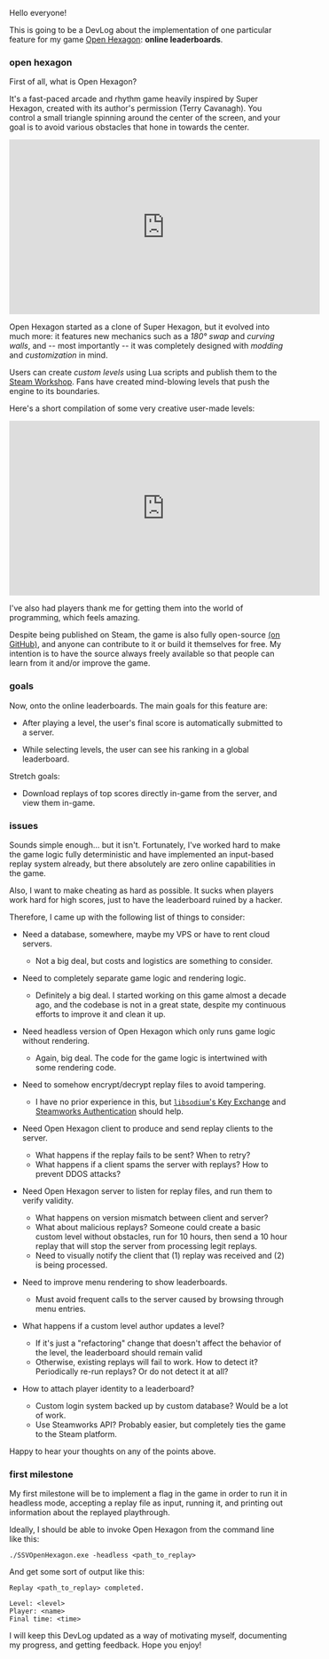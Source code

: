 Hello everyone!

This is going to be a DevLog about the implementation of one particular feature for my game [Open Hexagon](https://store.steampowered.com/app/1358090/Open_Hexagon/): **online leaderboards**.



### open hexagon

First of all, what is Open Hexagon?

It's a fast-paced arcade and rhythm game heavily inspired by Super Hexagon, created with its author's permission (Terry Cavanagh). You control a small triangle spinning around the center of the screen, and your goal is to avoid various obstacles that hone in towards the center.

<center>

<iframe width="560" height="315" src="https://www.youtube.com/embed/TlSJZlQrVJ4?controls=0" frameborder="0" allow="accelerometer; autoplay; encrypted-media; gyroscope; picture-in-picture" allowfullscreen></iframe>

</center>

Open Hexagon started as a clone of Super Hexagon, but it evolved into much more: it features new mechanics such as a *180° swap* and *curving walls*, and -- most importantly -- it was completely designed with *modding* and *customization* in mind.

Users can create *custom levels* using Lua scripts and publish them to the [Steam Workshop](https://steamcommunity.com/app/1358090/workshop/). Fans have created mind-blowing levels that push the engine to its boundaries.

Here's a short compilation of some very creative user-made levels:

<center>

<iframe width="560" height="315" src="https://www.youtube.com/embed/h4Jfj3lzWD4?controls=0" frameborder="0" allow="accelerometer; autoplay; encrypted-media; gyroscope; picture-in-picture" allowfullscreen></iframe>

</center>

I've also had players thank me for getting them into the world of programming, which feels amazing.

Despite being published on Steam, the game is also fully open-source [(on GitHub)](https://github.com/SuperV1234/SSVOpenHexagon/), and anyone can contribute to it or build it themselves for free. My intention is to have the source always freely available so that people can learn from it and/or improve the game.



### goals

Now, onto the online leaderboards. The main goals for this feature are:

- After playing a level, the user's final score is automatically submitted to a server.

- While selecting levels, the user can see his ranking in a global leaderboard.

Stretch goals:

- Download replays of top scores directly in-game from the server, and view them in-game.



### issues

Sounds simple enough... but it isn't. Fortunately, I've worked hard to make the game logic fully deterministic and have implemented an input-based replay system already, but there absolutely are zero online capabilities in the game.

Also, I want to make cheating as hard as possible. It sucks when players work hard for high scores, just to have the leaderboard ruined by a hacker.

Therefore, I came up with the following list of things to consider:

- Need a database, somewhere, maybe my VPS or have to rent cloud servers.
    - Not a big deal, but costs and logistics are something to consider.

- Need to completely separate game logic and rendering logic.
    - Definitely a big deal. I started working on this game almost a decade ago, and the codebase is not in a great state, despite my continuous efforts to improve it and clean it up.

- Need headless version of Open Hexagon which only runs game logic without rendering.
    - Again, big deal. The code for the game logic is intertwined with some rendering code.

- Need to somehow encrypt/decrypt replay files to avoid tampering.
    - I have no prior experience in this, but [`libsodium`'s Key Exchange](https://libsodium.gitbook.io/doc/key_exchange) and [Steamworks Authentication](https://partner.steamgames.com/doc/features/auth) should help.

- Need Open Hexagon client to produce and send replay clients to the server.
    - What happens if the replay fails to be sent? When to retry?
    - What happens if a client spams the server with replays? How to prevent DDOS attacks?

- Need Open Hexagon server to listen for replay files, and run them to verify validity.
    - What happens on version mismatch between client and server?
    - What about malicious replays? Someone could create a basic custom level without obstacles, run for 10 hours, then send a 10 hour replay that will stop the server from processing legit replays.
    - Need to visually notify the client that (1) replay was received and (2) is being processed.

- Need to improve menu rendering to show leaderboards.
    - Must avoid frequent calls to the server caused by browsing through menu entries.

- What happens if a custom level author updates a level?
    - If it's just a "refactoring" change that doesn't affect the behavior of the level, the leaderboard should remain valid
    - Otherwise, existing replays will fail to work. How to detect it? Periodically re-run replays? Or do not detect it at all?

- How to attach player identity to a leaderboard?
    - Custom login system backed up by custom database? Would be a lot of work.
    - Use Steamworks API? Probably easier, but completely ties the game to the Steam platform.

Happy to hear your thoughts on any of the points above.



### first milestone

My first milestone will be to implement a flag in the game in order to run it in headless mode, accepting a replay file as input, running it, and printing out information about the replayed playthrough.

Ideally, I should be able to invoke Open Hexagon from the command line like this:

```
./SSVOpenHexagon.exe -headless <path_to_replay>
```

And get some sort of output like this:

```
Replay <path_to_replay> completed.

Level: <level>
Player: <name>
Final time: <time>
```

I will keep this DevLog updated as a way of motivating myself, documenting my progress, and getting feedback. Hope you enjoy!
